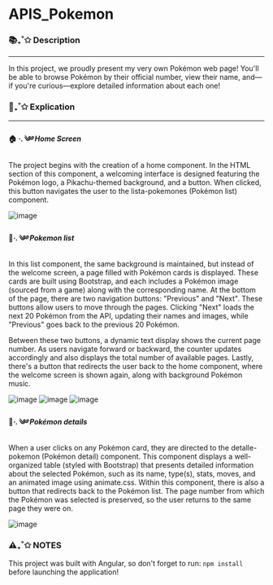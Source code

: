 # APIS_Pokemon

### 📚₊˚✩ Description
 ___
In this project, we proudly present my very own Pokémon web page!
You'll be able to browse Pokémon by their official number, view their name, and—if you're curious—explore detailed information about each one!
 
### 🌱₊˚✩ Explication
____
#### 🏠 *·.༄࿔ Home Screen*

The project begins with the creation of a home component. In the HTML section of this component, a welcoming interface is designed featuring the Pokémon logo, a Pikachu-themed background, and a button. When clicked, this button navigates the user to the lista-pokemones (Pokémon list) component.

![image](https://github.com/user-attachments/assets/d313ccfe-3f87-40b8-ae58-8b2d8a2eba75)

#### 📙*·.༄࿔ Pokemon list*

In this list component, the same background is maintained, but instead of the welcome screen, a page filled with Pokémon cards is displayed. These cards are built using Bootstrap, and each includes a Pokémon image (sourced from a game) along with the corresponding name. At the bottom of the page, there are two navigation buttons: "Previous" and "Next". These buttons allow users to move through the pages. Clicking "Next" loads the next 20 Pokémon from the API, updating their names and images, while "Previous" goes back to the previous 20 Pokémon.

Between these two buttons, a dynamic text display shows the current page number. As users navigate forward or backward, the counter updates accordingly and also displays the total number of available pages. Lastly, there's a button that redirects the user back to the home component, where the welcome screen is shown again, along with background Pokémon music.

![image](https://github.com/user-attachments/assets/4dcce83f-b390-463c-ace9-58177d185994)
![image](https://github.com/user-attachments/assets/f412b047-1939-4945-8e53-31034a3d5056)
![image](https://github.com/user-attachments/assets/639a8957-d764-4a94-b60f-702da524ecf5)

#### 📙*·.༄࿔ Pokémon details*

When a user clicks on any Pokémon card, they are directed to the detalle-pokemon (Pokémon detail) component. This component displays a well-organized table (styled with Bootstrap) that presents detailed information about the selected Pokémon, such as its name, type(s), stats, moves, and an animated image using animate.css. Within this component, there is also a button that redirects back to the Pokémon list. The page number from which the Pokémon was selected is preserved, so the user returns to the same page they were on.

![image](https://github.com/user-attachments/assets/cff6be1c-d96b-4326-a543-0da01157b899)

### ⚠️₊˚✩ NOTES

This project was built with Angular, so don't forget to run: 
```npm install```
before launching the application!
